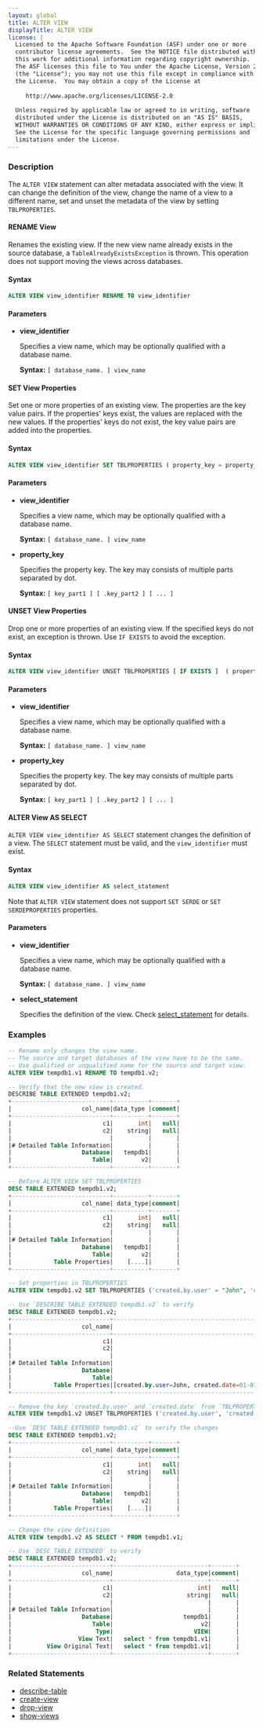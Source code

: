 ```yaml
---
layout: global
title: ALTER VIEW
displayTitle: ALTER VIEW 
license: |
  Licensed to the Apache Software Foundation (ASF) under one or more
  contributor license agreements.  See the NOTICE file distributed with
  this work for additional information regarding copyright ownership.
  The ASF licenses this file to You under the Apache License, Version 2.0
  (the "License"); you may not use this file except in compliance with
  the License.  You may obtain a copy of the License at
 
     http://www.apache.org/licenses/LICENSE-2.0
 
  Unless required by applicable law or agreed to in writing, software
  distributed under the License is distributed on an "AS IS" BASIS,
  WITHOUT WARRANTIES OR CONDITIONS OF ANY KIND, either express or implied.
  See the License for the specific language governing permissions and
  limitations under the License.
---
```


### Description

The `ALTER VIEW` statement can alter metadata associated with the view. It can change the definition of the view, change
the name of a view to a different name, set and unset the metadata of the view by setting `TBLPROPERTIES`.

#### RENAME View
Renames the existing view. If the new view name already exists in the source database, a `TableAlreadyExistsException` is thrown. This operation
does not support moving the views across databases.

#### Syntax
```sql
ALTER VIEW view_identifier RENAME TO view_identifier
```

#### Parameters
* **view_identifier**

    Specifies a view name, which may be optionally qualified with a database name.

    **Syntax:** `[ database_name. ] view_name`

#### SET View Properties
Set one or more properties of an existing view. The properties are the key value pairs. If the properties' keys exist, 
the values are replaced with the new values. If the properties' keys do not exist, the key value pairs are added into
the properties.

#### Syntax
```sql
ALTER VIEW view_identifier SET TBLPROPERTIES ( property_key = property_val [ , ... ] )
```

#### Parameters
* **view_identifier**

    Specifies a view name, which may be optionally qualified with a database name.

    **Syntax:** `[ database_name. ] view_name`

* **property_key**

    Specifies the property key. The key may consists of multiple parts separated by dot.

    **Syntax:** `[ key_part1 ] [ .key_part2 ] [ ... ]`

#### UNSET View Properties
Drop one or more properties of an existing view. If the specified keys do not exist, an exception is thrown. Use 
`IF EXISTS` to avoid the exception. 

#### Syntax
```sql
ALTER VIEW view_identifier UNSET TBLPROPERTIES [ IF EXISTS ]  ( property_key [ , ... ] )
```

#### Parameters
* **view_identifier**

    Specifies a view name, which may be optionally qualified with a database name.

    **Syntax:** `[ database_name. ] view_name`

* **property_key**

    Specifies the property key. The key may consists of multiple parts separated by dot.

    **Syntax:** `[ key_part1 ] [ .key_part2 ] [ ... ]`

#### ALTER View AS SELECT
`ALTER VIEW view_identifier AS SELECT` statement changes the definition of a view. The `SELECT` statement must be valid,
and the `view_identifier` must exist.

#### Syntax
```sql
ALTER VIEW view_identifier AS select_statement
```

Note that `ALTER VIEW` statement does not support `SET SERDE` or `SET SERDEPROPERTIES` properties.

#### Parameters
* **view_identifier**

    Specifies a view name, which may be optionally qualified with a database name.

    **Syntax:** `[ database_name. ] view_name`

* **select_statement**

    Specifies the definition of the view. Check [select_statement](sql-ref-syntax-qry-select.html) for details.

### Examples

```sql
-- Rename only changes the view name.
-- The source and target databases of the view have to be the same.
-- Use qualified or unqualified name for the source and target view.
ALTER VIEW tempdb1.v1 RENAME TO tempdb1.v2;

-- Verify that the new view is created.
DESCRIBE TABLE EXTENDED tempdb1.v2;
+----------------------------+----------+-------+
|                    col_name|data_type |comment|
+----------------------------+----------+-------+
|                          c1|       int|   null|
|                          c2|    string|   null|
|                            |          |       |
|# Detailed Table Information|          |       |
|                    Database|   tempdb1|       |
|                       Table|        v2|       |
+----------------------------+----------+-------+

-- Before ALTER VIEW SET TBLPROPERTIES
DESC TABLE EXTENDED tempdb1.v2;
+----------------------------+----------+-------+
|                    col_name| data_type|comment|
+----------------------------+----------+-------+
|                          c1|       int|   null|
|                          c2|    string|   null|
|                            |          |       |
|# Detailed Table Information|          |       |
|                    Database|   tempdb1|       |
|                       Table|        v2|       |
|            Table Properties|    [....]|       |
+----------------------------+----------+-------+

-- Set properties in TBLPROPERTIES
ALTER VIEW tempdb1.v2 SET TBLPROPERTIES ('created.by.user' = "John", 'created.date' = '01-01-2001' );

-- Use `DESCRIBE TABLE EXTENDED tempdb1.v2` to verify
DESC TABLE EXTENDED tempdb1.v2;
+----------------------------+-----------------------------------------------------+-------+
|                    col_name|                                            data_type|comment|
+----------------------------+-----------------------------------------------------+-------+
|                          c1|                                                  int|   null|
|                          c2|                                               string|   null|
|                            |                                                     |       |
|# Detailed Table Information|                                                     |       |
|                    Database|                                              tempdb1|       |
|                       Table|                                                   v2|       |
|            Table Properties|[created.by.user=John, created.date=01-01-2001, ....]|       |
+----------------------------+-----------------------------------------------------+-------+

-- Remove the key `created.by.user` and `created.date` from `TBLPROPERTIES`
ALTER VIEW tempdb1.v2 UNSET TBLPROPERTIES ('created.by.user', 'created.date');

--Use `DESC TABLE EXTENDED tempdb1.v2` to verify the changes
DESC TABLE EXTENDED tempdb1.v2;
+----------------------------+----------+-------+
|                    col_name| data_type|comment|
+----------------------------+----------+-------+
|                          c1|       int|   null|
|                          c2|    string|   null|
|                            |          |       |
|# Detailed Table Information|          |       |
|                    Database|   tempdb1|       |
|                       Table|        v2|       |
|            Table Properties|    [....]|       |
+----------------------------+----------+-------+

-- Change the view definition
ALTER VIEW tempdb1.v2 AS SELECT * FROM tempdb1.v1;

-- Use `DESC TABLE EXTENDED` to verify
DESC TABLE EXTENDED tempdb1.v2;
+----------------------------+---------------------------+-------+
|                    col_name|                  data_type|comment|
+----------------------------+---------------------------+-------+
|                          c1|                        int|   null|
|                          c2|                     string|   null|
|                            |                           |       |
|# Detailed Table Information|                           |       |
|                    Database|                    tempdb1|       |
|                       Table|                         v2|       |
|                        Type|                       VIEW|       |
|                   View Text|   select * from tempdb1.v1|       |
|          View Original Text|   select * from tempdb1.v1|       |
+----------------------------+---------------------------+-------+
```

### Related Statements

* [describe-table](sql-ref-syntax-aux-describe-table.html)
* [create-view](sql-ref-syntax-ddl-create-view.html)
* [drop-view](sql-ref-syntax-ddl-drop-view.html)
* [show-views](sql-ref-syntax-aux-show-views.html)
